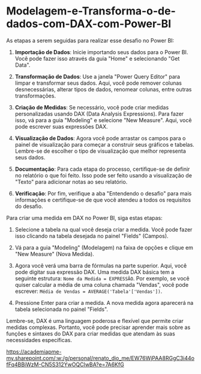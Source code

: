 # Modelagem-e-Transforma-o-de-dados-com-DAX-com-Power-BI
As etapas a serem seguidas para realizar esse desafio no Power BI:

1. **Importação de Dados**: Inicie importando seus dados para o Power BI. Você pode fazer isso através da guia "Home" e selecionando "Get Data".

2. **Transformação de Dados**: Use a janela "Power Query Editor" para limpar e transformar seus dados. Aqui, você pode remover colunas desnecessárias, alterar tipos de dados, renomear colunas, entre outras transformações.

3. **Criação de Medidas**: Se necessário, você pode criar medidas personalizadas usando DAX (Data Analysis Expressions). Para fazer isso, vá para a guia "Modeling" e selecione "New Measure". Aqui, você pode escrever suas expressões DAX.

4. **Visualização de Dados**: Agora você pode arrastar os campos para o painel de visualização para começar a construir seus gráficos e tabelas. Lembre-se de escolher o tipo de visualização que melhor representa seus dados.

5. **Documentação**: Para cada etapa do processo, certifique-se de definir no relatório o que foi feito. Isso pode ser feito usando a visualização de "Texto" para adicionar notas ao seu relatório.

6. **Verificação**: Por fim, verifique a aba "Entendendo o desafio" para mais informações e certifique-se de que você atendeu a todos os requisitos do desafio.

Para criar uma medida em DAX no Power BI, siga estas etapas:

1. Selecione a tabela na qual você deseja criar a medida. Você pode fazer isso clicando na tabela desejada no painel "Fields" (Campos).

2. Vá para a guia "Modeling" (Modelagem) na faixa de opções e clique em "New Measure" (Nova Medida).

3. Agora você verá uma barra de fórmulas na parte superior. Aqui, você pode digitar sua expressão DAX. Uma medida DAX básica tem a seguinte estrutura: `Nome da Medida = EXPRESSÃO`. Por exemplo, se você quiser calcular a média de uma coluna chamada "Vendas", você pode escrever: `Média de Vendas = AVERAGE('Tabela'['Vendas'])`.

4. Pressione Enter para criar a medida. A nova medida agora aparecerá na tabela selecionada no painel "Fields".

Lembre-se, DAX é uma linguagem poderosa e flexível que permite criar medidas complexas. Portanto, você pode precisar aprender mais sobre as funções e sintaxes do DAX para criar medidas que atendam às suas necessidades específicas. 

https://academiapme-my.sharepoint.com/:w:/g/personal/renato_dio_me/EW76WjPAA8RGgC3i44ofFq4BBiWzM-CN5S312YwOQCIwBA?e=7A6KfG

